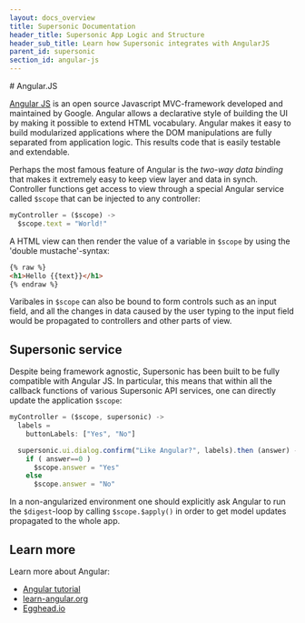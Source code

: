 ```yaml
---
layout: docs_overview
title: Supersonic Documentation
header_title: Supersonic App Logic and Structure
header_sub_title: Learn how Supersonic integrates with AngularJS
parent_id: supersonic
section_id: angular-js
---
```


<section class="docs-section" id="angular-js">
# Angular.JS

[Angular JS](https://angularjs.org/) is an open source Javascript MVC-framework developed and maintained by Google. Angular allows a declarative style of building the UI by making it possible to extend HTML vocabulary. Angular makes it easy to build modularized applications where the DOM manipulations are fully separated from application logic. This results code that is easily testable and extendable.

Perhaps the most famous feature of Angular is the _two-way data binding_
that makes it extremely easy to keep view layer and data in synch. Controller functions get access to view through a special Angular service called `$scope` that can be injected to any controller:

```js
myController = ($scope) ->
  $scope.text = "World!"
```

A HTML view can then render the value of a variable in `$scope` by using the 'double mustache'-syntax:


```html
{% raw %}
<h1>Hello {{text}}</h1>
{% endraw %}
```

Varibales in `$scope` can also be bound to form controls such as an input field, and all the changes in data caused by the user typing to the input field would be propagated to controllers and other parts of view.

## Supersonic service

Despite being framework agnostic, Supersonic has been built to be fully compatible with Angular JS. In particular, this means that within all the callback functions of various Supersonic API services, one can directly update the application `$scope`:

```js
myController = ($scope, supersonic) ->
  labels =
    buttonLabels: ["Yes", "No"]

  supersonic.ui.dialog.confirm("Like Angular?", labels).then (answer) ->
    if ( answer==0 )
      $scope.answer = "Yes"
    else
      $scope.answer = "No"
```

In a non-angularized environment one should explicitly ask Angular to run the `$digest`-loop by calling `$scope.$apply()` in order to get model updates propagated to the whole app.

## Learn more

Learn more about Angular:

 - [Angular tutorial](https://docs.angularjs.org/tutorial)
 - [learn-angular.org](http://www.learn-angular.org/)
 - [Egghead.io](https://egghead.io/technologies/angularjs/)

</section>
